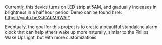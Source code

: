 Currently, this device turns on LED strip at 5AM, and gradually increases in brightness in a half hour period.
Demo can be found here:
https://youtu.be/3JCAbMRWAIY


Eventually, the goal for this project is to create a beautiful standalone alarm clock that can help others wake up more naturally, similar to the Philips Wake Up Light, but with more customizations